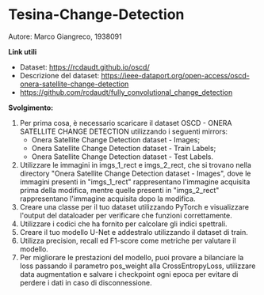# Tesina-Change-Detection
Autore: Marco Giangreco, 1938091

**Link utili**
- Dataset: https://rcdaudt.github.io/oscd/
- Descrizione del dataset: https://ieee-dataport.org/open-access/oscd-onera-satellite-change-detection
- https://github.com/rcdaudt/fully_convolutional_change_detection

**Svolgimento:**

1. Per prima cosa, è necessario scaricare il dataset OSCD - ONERA SATELLITE CHANGE DETECTION utilizzando i seguenti mirrors:
   - Onera Satellite Change Detection dataset - Images;
   - Onera Satellite Change Detection dataset - Train Labels;
   - Onera Satellite Change Detection dataset - Test Labels.
2. Utilizzare le immagini in imgs_1_rect e imgs_2_rect, che si trovano nella directory "Onera Satellite Change Detection dataset - Images", dove le immagini presenti in "imgs_1_rect" rappresentano l'immagine acquisita prima della modifica, mentre quelle presenti in "imgs_2_rect" rappresentano l'immagine acquisita dopo la modifica.
3. Creare una classe per il tuo dataset utilizzando PyTorch e visualizzare l'output del dataloader per verificare che funzioni correttamente.
4. Utilizzare i codici che ha fornito per calcolare gli indici spettrali.
5. Creare il tuo modello U-Net e addestralo utilizzando il dataset di train.
6. Utilizza precision, recall ed F1-score come metriche per valutare il modello.
7. Per migliorare le prestazioni del modello, puoi provare a bilanciare la loss passando il parametro pos_weight alla CrossEntropyLoss, utilizzare data augmentation e salvare i checkpoint ogni epoca per evitare di perdere i dati in caso di disconnessione.
